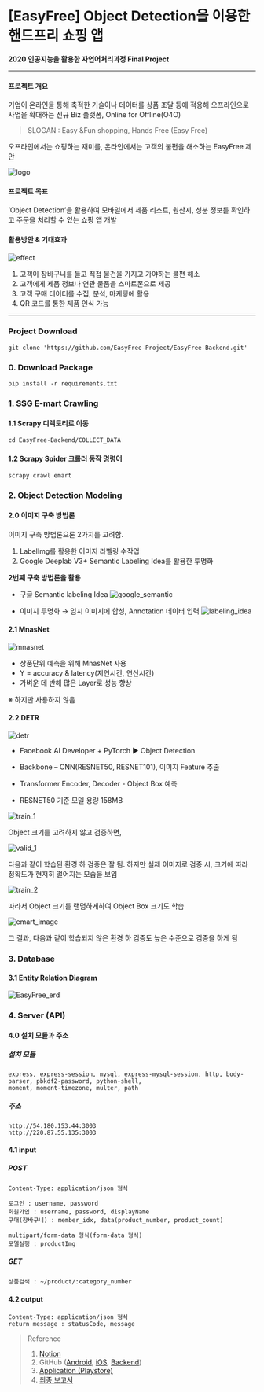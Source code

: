 # [EasyFree] Object Detection을 이용한 핸드프리 쇼핑 앱

**2020 인공지능을 활용한 자연어처리과정 Final Project**

------

#### 프로젝트 개요

기업이 온라인을 통해 축적한 기술이나 데이터를 상품 조달 등에 적용해 오프라인으로 사업을 확대하는 신규 Biz 플랫폼, Online for Offline(O4O)

> SLOGAN : Easy &Fun shopping, Hands Free (Easy Free)

오프라인에서는 쇼핑하는 재미를, 온라인에서는 고객의 불편을 해소하는 EasyFree 제안

![logo](./src/img/logo.png)

#### 프로젝트 목표

‘Object Detection’을 활용하여 모바일에서 제품 리스트, 원산지, 성분 정보를 확인하고 주문을 처리할 수 있는 쇼핑 앱 개발

#### 활용방안 & 기대효과

![effect](./src/img/effect.png)

1. 고객이 장바구니를 들고 직접 물건을 가지고 가야하는 불편 해소
2. 고객에게 제품 정보나 연관 물품을 스마트폰으로 제공
3. 고객 구매 데이터를 수집, 분석, 마케팅에 활용
4. QR 코드를 통한 제품 인식 가능

------

### Project Download

```
git clone 'https://github.com/EasyFree-Project/EasyFree-Backend.git'
```


### 0. Download Package

```
pip install -r requirements.txt
```


### 1. SSG E-mart Crawling

#### 1.1 Scrapy 디렉토리로 이동

```
cd EasyFree-Backend/COLLECT_DATA
```

#### 1.2 Scrapy Spider 크롤러 동작 명령어

```
scrapy crawl emart
```


### 2. Object Detection Modeling

#### 2.0 이미지 구축 방법론

이미지 구축 방법론으론 2가지를 고려함.
1. LabelImg를 활용한 이미지 라벨링 수작업
2. Google Deeplab V3+ Semantic Labeling Idea를 활용한 투명화

**2번째 구축 방법론을 활용**

- 구글 Semantic labeling Idea
![google_semantic](./src/img/google_semantic.png)

- 이미지 투명화 → 임시 이미지에 합성, Annotation 데이터 입력
![labeling_idea](./src/img/labeling_idea.png)


#### 2.1 MnasNet

![mnasnet](./src/img/mnasnet.png)

- 상품단위 예측을 위해 MnasNet 사용
- Y = accuracy & latency(지연시간, 연산시간) 
- 가벼운 데 반해 많은 Layer로 성능 향상

※ 하지만 사용하지 않음


#### 2.2 DETR

![detr](./src/img/detr.png)
- Facebook AI Developer + PyTorch ▶ Object Detection
- Backbone – CNN(RESNET50, RESNET101), 이미지 Feature 추출
- Transformer Encoder, Decoder - Object Box 예측

- RESNET50 기준 모델 용량 158MB

![train_1](./src/img/train_image_1.png)

Object 크기를 고려하지 않고 검증하면,

![valid_1](./src/img/valid_image_1.png)

다음과 같이 학습된 환경 하 검증은 잘 됨.
하지만 실제 이미지로 검증 시, 크기에 따라 정확도가 현저히 떨어지는 모습을 보임

![train_2](./src/img/train_image_2.png)

따라서 Object 크기를 랜덤하게하여 Object Box 크기도 학습

![emart_image](./src/img/emart_image.png)

그 결과, 다음과 같이 학습되지 않은 환경 하 검증도 높은 수준으로 검증을 하게 됨

### 3. Database

#### 3.1 Entity Relation Diagram

![EasyFree_erd](https://user-images.githubusercontent.com/30308916/99019542-dd6f0380-259f-11eb-9415-39e7b23a9517.PNG)



### 4. Server (API)

#### 4.0 설치 모듈과 주소

##### 설치 모듈
```
express, express-session, mysql, express-mysql-session, http, body-parser, pbkdf2-password, python-shell,
moment, moment-timezone, multer, path
```

##### 주소
```
http://54.180.153.44:3003
http://220.87.55.135:3003
```

#### 4.1 input

##### POST
```
Content-Type: application/json 형식

로그인 : username, password
회원가입 : username, password, displayName
구매(장바구니) : member_idx, data(product_number, product_count)

multipart/form-data 형식(form-data 형식)
모델실행 : productImg
```

##### GET
```
상품검색 : ~/product/:category_number
```

#### 4.2 output

```
Content-Type: application/json 형식
return message : statusCode, message
```



> Reference
>
> 1. [Notion](https://www.notion.so/EasyFree-046515e567a74555b929ca4168579e16)
> 2. GitHub ([Android](https://github.com/EasyFree-Project/EasyFree-Android), [iOS](https://github.com/EasyFree-Project/EasyFree-iOS), [Backend](https://github.com/EasyFree-Project/EasyFree-Backend))
> 3. [Application (Playstore)](https://play.google.com/store/apps/details?id=com.sosin.easyfree)
> 4. [최종 보고서](https://drive.google.com/file/d/1pS-XlnIR-GEnt_eicvVs0ndYX__znosm/view?usp=sharing)
